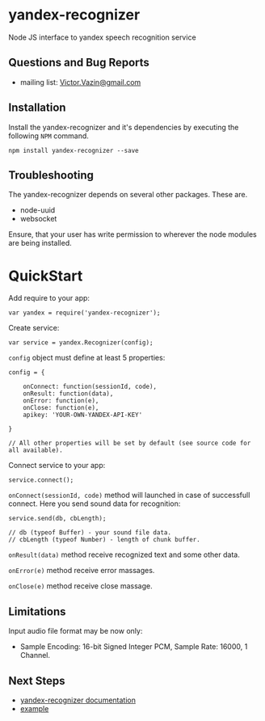 # yandex-recognizer
Node JS interface to yandex speech recognition service

## Questions and Bug Reports
* mailing list: Victor.Vazin@gmail.com

## Installation
Install the yandex-recognizer and it's dependencies by executing
the following `NPM` command.
```
npm install yandex-recognizer --save
```
## Troubleshooting
The yandex-recognizer depends on several other packages. These are.

* node-uuid
* websocket

Ensure, that your user has write permission to wherever the node modules
are being installed.

QuickStart
==========
Add require to your app:
```
var yandex = require('yandex-recognizer');
```
Create service:
```
var service = yandex.Recognizer(config);
```
`config` object must define at least 5 properties:
```
config = {

	onConnect: function(sessionId, code),
	onResult: function(data),
	onError: function(e),
	onClose: function(e),
	apikey: 'YOUR-OWN-YANDEX-API-KEY'

}

// All other properties will be set by default (see source code for all available).
```
Connect service to your app:
```
service.connect();
```
`onConnect(sessionId, code)` method will launched in case of successfull connect. Here you send sound data for recognition:
```
service.send(db, cbLength);

// db (typeof Buffer) - your sound file data.
// cbLength (typeof Number) - length of chunk buffer.
```
`onResult(data)` method receive recognized text and some other data.

`onError(e)` method receive error massages.

`onClose(e)` method receive close massage.

## Limitations
Input audio file format may be now only: 

* Sample Encoding: 16-bit Signed Integer PCM, Sample Rate: 16000, 1 Channel.

## Next Steps
 * [yandex-recognizer documentation](https://github.com/AirGraph/yandex-recognizer)
 * [example](https://github.com/AirGraph/yandex-recognizer/tree/master/example)
